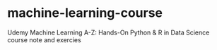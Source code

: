 # machine-learning-course
Udemy Machine Learning A-Z: Hands-On Python &amp; R in Data Science course note and exercies
